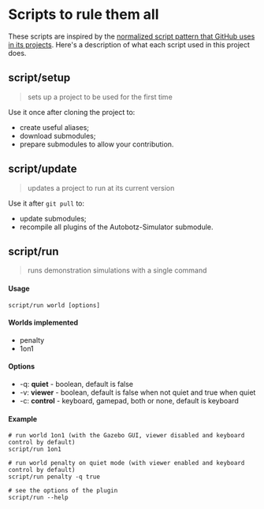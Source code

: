 # Scripts to rule them all

These scripts are inspired by the [normalized script pattern that GitHub uses in its projects](https://githubengineering.com/scripts-to-rule-them-all/).
Here's a description of what each script used in this project does.

## script/setup
> sets up a project to be used for the first time

Use it once after cloning the project to:
* create useful aliases;
* download submodules;
* prepare submodules to allow your contribution.

## script/update
> updates a project to run at its current version

Use it after `git pull` to:
* update submodules;
* recompile all plugins of the Autobotz-Simulator submodule.

## script/run
> runs demonstration simulations with a single command

#### Usage
`script/run world [options]`

#### Worlds implemented
* penalty
* 1on1

#### Options
* -q: **quiet** - boolean, default is false
* -v: **viewer** - boolean, default is false when not quiet and true when quiet
* -c: **control** - keyboard, gamepad, both or none, default is keyboard

#### Example
```
# run world 1on1 (with the Gazebo GUI, viewer disabled and keyboard control by default)
script/run 1on1

# run world penalty on quiet mode (with viewer enabled and keyboard control by default)
script/run penalty -q true

# see the options of the plugin
script/run --help
```
